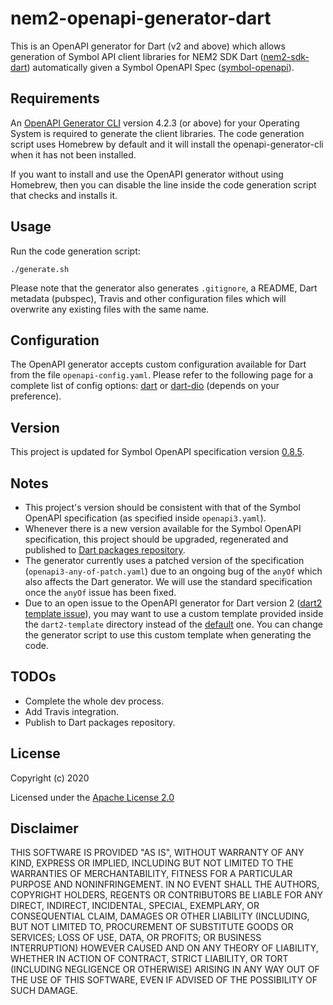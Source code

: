 # nem2-openapi-generator-dart
This is an OpenAPI generator for Dart (v2 and above) which allows generation of Symbol API client libraries for NEM2 SDK Dart ([nem2-sdk-dart][nem2-sdk-dart-repo]) automatically given a Symbol OpenAPI Spec ([symbol-openapi][symbol-openapi-spec-repo]).

## Requirements
An [OpenAPI Generator CLI][openapi-generator-cli-docs] version 4.2.3 (or above) for your Operating System is required to generate the client libraries.
The code generation script uses Homebrew by default and it will install the openapi-generator-cli when it has not been installed.

If you want to install and use the OpenAPI generator without using Homebrew, then you can disable the line inside the code generation script that checks and installs it.

## Usage
Run the code generation script:
```$bash
./generate.sh
```
Please note that the generator also generates ```.gitignore```, a README, Dart metadata (pubspec), Travis and other configuration files which will overwrite any existing files with the same name.

## Configuration
The OpenAPI generator accepts custom configuration available for Dart from the file `openapi-config.yaml`. Please refer to the following page for a complete list of config options: [dart][openapi-generator-dart2-configs] or [dart-dio][openapi-generator-dart2-dio-configs] (depends on your preference).

## Version
This project is updated for Symbol OpenAPI specification version [0.8.5][symbol-openapi-spec-file].

## Notes
* This project's version should be consistent with that of the Symbol OpenAPI specification (as specified inside `openapi3.yaml`). 
* Whenever there is a new version available for the Symbol OpenAPI specification, this project should be upgraded, regenerated and published to [Dart packages repository][dart-packages-repo].
* The generator currently uses a patched version of the specification (`openapi3-any-of-patch.yaml`) due to an ongoing bug of the `anyOf` which also affects the Dart generator. We will use the standard specification once the `anyOf` issue has been fixed.
* Due to an open issue to the OpenAPI generator for Dart version 2 ([dart2 template issue][openapi-generator-dart2-template-issue]), you may want to use a custom template provided inside the `dart2-template` directory instead of the [default][openapi-generator-dart2-default-template] one. You can change the generator script to use this custom template when generating the code.

## TODOs
* Complete the whole dev process.
* Add Travis integration.
* Publish to Dart packages repository. 

## License
Copyright (c) 2020

Licensed under the [Apache License 2.0](LICENSE)

## Disclaimer
THIS SOFTWARE IS PROVIDED "AS IS", WITHOUT WARRANTY OF ANY KIND, EXPRESS OR IMPLIED, INCLUDING BUT NOT LIMITED TO THE WARRANTIES OF MERCHANTABILITY, FITNESS FOR A PARTICULAR PURPOSE AND NONINFRINGEMENT. IN NO EVENT SHALL THE AUTHORS, COPYRIGHT HOLDERS, REGENTS OR CONTRIBUTORS BE LIABLE FOR ANY DIRECT, INDIRECT, INCIDENTAL, SPECIAL, EXEMPLARY, OR CONSEQUENTIAL CLAIM, DAMAGES OR OTHER LIABILITY (INCLUDING, BUT NOT LIMITED TO, PROCUREMENT OF SUBSTITUTE GOODS OR SERVICES; LOSS OF USE, DATA, OR PROFITS; OR BUSINESS INTERRUPTION) HOWEVER CAUSED AND ON ANY THEORY OF LIABILITY, WHETHER IN ACTION OF CONTRACT, STRICT LIABILITY, OR TORT (INCLUDING NEGLIGENCE OR OTHERWISE) ARISING IN ANY WAY OUT OF THE USE OF THIS SOFTWARE, EVEN IF ADVISED OF THE POSSIBILITY OF SUCH DAMAGE.

[nem2-sdk-dart-repo]: https://github.com/fajarvm/nem2-sdk-dart
[symbol-openapi-spec-repo]: https://github.com/nemtech/symbol-openapi/
[symbol-openapi-spec-file]: https://github.com/nemtech/symbol-openapi/releases/tag/v0.8.5
[openapi-generator-cli-docs]: https://openapi-generator.tech/docs/installation
[openapi-generator-anyof-issue634]: https://github.com/OpenAPITools/openapi-generator/issues/634
[openapi-generator-dart2-template-issue]: https://github.com/OpenAPITools/openapi-generator/pull/3656
[openapi-generator-dart2-default-template]: https://github.com/OpenAPITools/openapi-generator/tree/master/modules/openapi-generator/src/main/resources/dart2
[openapi-generator-dart2-configs]: https://openapi-generator.tech/docs/generators/dart
[openapi-generator-dart2-dio-configs]: https://openapi-generator.tech/docs/generators/dart-dio
[dart-packages-repo]: https://pub.dev
